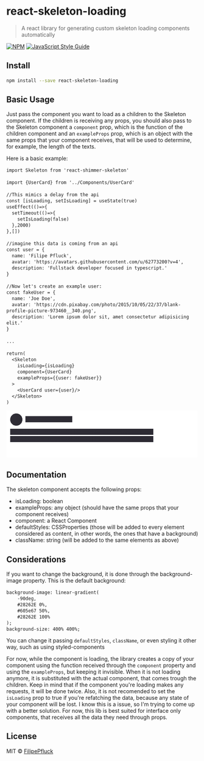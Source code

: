 # react-skeleton-loading

> A react library for generating custom skeleton loading components automatically

[![NPM](https://img.shields.io/npm/v/react-skeleton-loading.svg)](https://www.npmjs.com/package/react-skeleton-loading) [![JavaScript Style Guide](https://img.shields.io/badge/code_style-standard-brightgreen.svg)](https://standardjs.com)

## Install

```bash
npm install --save react-skeleton-loading
```

## Basic Usage 

Just pass the component you want to load as a children to the Skeleton component. 
If the children is receiving any props, you should also pass to the Skeleton component a 
`component` prop, which is the function of the children component
and an `exampleProps` prop, which is an object with the same props that your component receives, 
that will be used to determine, for example, the length of the texts.

Here is a basic example: 
```
import Skeleton from 'react-shimmer-skeleton'

import {UserCard} from '../Components/UserCard'

//This mimics a delay from the api
const [isLoading, setIsLoading] = useState(true)
useEffect(()=>{
  setTimeout(()=>{
    setIsLoading(false)
  },2000)
},[])

//imagine this data is coming from an api
const user = {
  name: 'Filipe Pfluck',
  avatar: 'https://avatars.githubusercontent.com/u/62773200?v=4',
  description: 'Fullstack developer focused in typescript.'
}

//Now let's create an example user:
const fakeUser = {
  name: 'Joe Doe',
  avatar: 'https://cdn.pixabay.com/photo/2015/10/05/22/37/blank-profile-picture-973460__340.png',
  description: 'Lorem ipsum dolor sit, amet consectetur adipisicing elit.'
}

...

return(
  <Skeleton
    isLoading={isLoading}
    component={UserCard}
    exampleProps={{user: fakeUser}}
  >
    <UserCard user={user}/>
  </Skeleton>
)
```

![GIF example](https://github.com/FilipePfluck/react-shimmer-skeleton/blob/main/skeleton3.gif)

## Documentation 

The skeleton component accepts the following props: 
- isLoading: boolean
- exampleProps: any object (should have the same props that your component receives)
- component: a React Component
- defaultStyles: CSSProperties (those will be added to every element considered as content, in other words, the ones that have a background)
- className: string (will be added to the same elements as above)

## Considerations

If you want to change the background, it is done through the background-image property.
This is the default background: 
```
background-image: linear-gradient(
    -90deg,
    #28262E 0%,
    #605e67 50%,
    #28262E 100%
);
background-size: 400% 400%;
```
You can change it passing `defaultStyles`, `className`, or even styling it other way, such as using styled-components

For now, while the component is loading, the library creates a copy of your component using the function received through the `component` property and using the `exampleProps`, but keeping it invisible. When it is not loading anymore, it is substituted with the actual component, that comes trough the children. Keep in mind that if the component you're loading makes any requests, it will be done twice. Also, it is not recomended to set the `isLoading` prop to true if you're refatching the data, because any state of your component will be lost. I know this is a issue, so I'm trying to come up with a better solution. For now, this lib is best suited for interface only components, that receives all the data they need through props.

## License

MIT © [FilipePfluck](https://github.com/FilipePfluck)
